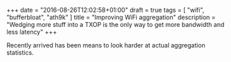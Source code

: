 +++
date = "2016-08-26T12:02:58+01:00"
draft = true
tags = [ "wifi", "bufferbloat", "ath9k" ]
title = "Improving WiFi aggregation"
description = "Wedging more stuff into a TXOP is the only way to get more bandwidth and less latency"
+++

Recently arrived has been means to look harder at actual aggregation
statistics.

